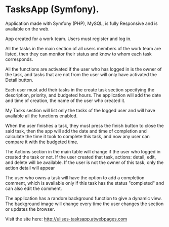 # TasksApp (Symfony).

Application made with Symfony (PHP), MySQL, is fully Responsive and is available on the web.

App created for a work team. Users must register and log in.

All the tasks in the main section of all users members of the work team are listed, then they can monitor their status and know to whom each task corresponds.

All the functions are activated if the user who has logged in is the owner of the task, and tasks that are not from the user will only have activated the Detail button.

Each user must add their tasks in the create task section specifying the description, priority, and budgeted hours. The application will add the date and time of creation, the name of the user who created it.

My Tasks section will list only the tasks of the logged user and will have available all the functions enabled.

When the user finishes a task, they must press the finish button to close the said task, then the app will add the date and time of completion and calculate the time it took to complete this task, and now any user can compare it with the budgeted time.

The Actions section in the main table will change if the user who logged in created the task or not. If the user created that task, actions: detail, edit, and delete will be available. If the user is not the owner of this task, only the action detail will appear

The user who owns a task will have the option to add a completion comment, which is available only if this task has the status "completed" and can also edit the comment.

The application has a random background function to give a dynamic view. The background image will change every time the user changes the section or updates the browser.

Visit the site here: http://ulises-tasksapp.atwebpages.com